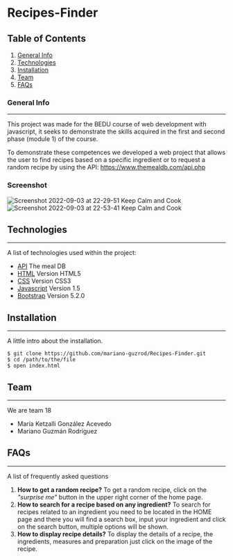 # Recipes-Finder

## Table of Contents
1. [General Info](#general-info)
2. [Technologies](#technologies)
3. [Installation](#installation)
4. [Team](#team)
5. [FAQs](#faqs)
### General Info
***
This project was made for the BEDU course of web development with javascript, it seeks to demonstrate the skills acquired in the first and second phase (module 1) of the course.

To demonstrate these competences we developed a web project that allows the user to find recipes based on a specific ingredient or to request a random recipe by using the API: https://www.themealdb.com/api.php

### Screenshot
![Screenshot 2022-09-03 at 22-29-51 Keep Calm and Cook](https://user-images.githubusercontent.com/55233980/188360287-e76e23fa-79d2-4f47-93ba-8304d63e9f82.png)
![Screenshot 2022-09-03 at 22-53-41 Keep Calm and Cook](https://user-images.githubusercontent.com/55233980/188296560-5021c951-35e2-4a1f-b97a-3271ede5e921.png)
## Technologies
***
A list of technologies used within the project:
* [API](https://www.themealdb.com/) The meal DB
* [HTML](https://developer.mozilla.org/en-US/docs/Web/HTML) Version HTML5
* [CSS](https://developer.mozilla.org/en-US/docs/Web/CSS) Version CSS3
* [Javascript](https://developer.mozilla.org/en-US/docs/Web/JavaScript) Version 1.5
* [Bootstrap](https://getbootstrap.com/) Version 5.2.0
## Installation
***
A little intro about the installation. 
```
$ git clone https://github.com/mariano-guzrod/Recipes-Finder.git
$ cd /path/to/the/file
$ open index.html
```
## Team
***
We are team 18
* María Ketzalli González Acevedo
* Mariano Guzmán Rodríguez
## FAQs
***
A list of frequently asked questions
1. **How to get a random recipe?**
To get a random recipe, click on the _"surprise me"_ button in the upper right corner of the home page. 
2. **How to search for a recipe based on any ingredient?**
To search for recipes related to an ingredient you need to be located in the HOME page and there you will find a search box, input your ingredient and click on the search button, multiple options will be shown.
3. **How to display recipe details?**
To display the details of a recipe, the ingredients, measures and preparation just click on the image of the recipe.
